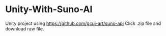 # Unity-With-Suno-AI
Unity project using https://github.com/gcui-art/suno-api
Click .zip file and download raw file.
